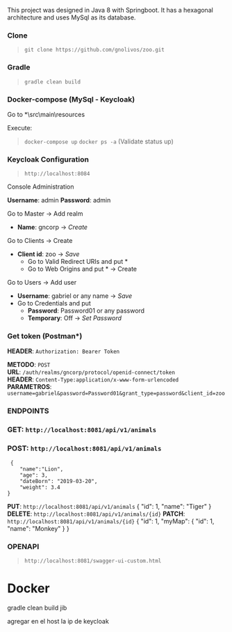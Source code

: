 This project was designed in Java 8 with Springboot. It has a hexagonal architecture and uses MySql as its database.

### Clone
 > `git clone https://github.com/gnolivos/zoo.git`

### Gradle
 > `gradle clean build`

### Docker-compose (MySql - Keycloak)
Go to *\src\main\resources

Execute: 
 > `docker-compose up`
 > `docker ps -a` (Validate status up)

### Keycloak Configuration
 > `http://localhost:8084`

Console Administration 

**Username**: admin
**Password**: admin

Go to Master -> Add realm
 - **Name**: gncorp -> *Create*

Go to Clients -> Create
 - **Client id**: zoo -> *Save*
	- Go to Valid Redirect URIs and put * 
	- Go to Web Origins and put * 
	-> Create
	
Go to Users -> Add user
 - **Username**: gabriel or any name -> *Save*
 - Go to Credentials and put 
 	- **Password**: Password01 or any password
 	- **Temporary**: Off
 	-> *Set Password*
 	
### Get token (Postman*)

**HEADER**:       `Authorization: Bearer Token`

**METODO**:       `POST`   
**URL**:          `/auth/realms/gncorp/protocol/openid-connect/token`   
**HEADER**:       `Content-Type:application/x-www-form-urlencoded`  
**PARAMETROS**:   `username=gabriel&password=Password01&grant_type=password&client_id=zoo`   

### ENDPOINTS

### GET: 	`http://localhost:8081/api/v1/animals`
### POST: 	`http://localhost:8081/api/v1/animals`
     {
	    "name":"Lion",
	    "age": 3,
	    "dateBorn": "2019-03-20",
	    "weight": 3.4
	}
**PUT**: 	`http://localhost:8081/api/v1/animals`
 	{
		"id": 1,
		"name": "Tiger"
	}
**DELETE**: 	`http://localhost:8081/api/v1/animals/{id}`
**PATCH**: 	`http://localhost:8081/api/v1/animals/{id}`
	{
	   "id": 1,
	   "myMap": {
	         		"id": 1,
	         		"name": "Monkey" 
	     		}
	}

### OPENAPI
 > `http://localhost:8081/swagger-ui-custom.html`

 
# Docker
gradle clean build jib

agregar en el host la ip de keycloak